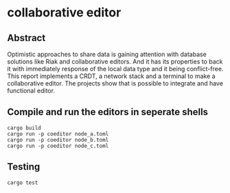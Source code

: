 # collaborative editor
## Abstract
Optimistic approaches to share data is gaining attention with database solutions like Riak and collaborative editors. And it has its properties to back it with immediately response of the local data type and it being conflict-free. This report implements a CRDT, a network stack and a terminal to make a collaborative editor. The projects show that is possible to integrate and have functional editor.

## Compile and run the editors in seperate shells
```
cargo build
cargo run -p coeditor node_a.toml
cargo run -p coeditor node_b.toml
cargo run -p coeditor node_c.toml
```


## Testing
```
cargo test
```
